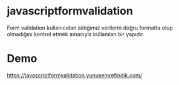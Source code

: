 # javascriptformvalidation
Form validation kullanıcıdan aldığımız verilerin doğru formatta olup olmadığını kontrol etmek amacıyla kullanılan bir yapıdır.
# Demo
https://javascriptformvalidation.yunusemrefindik.com/
